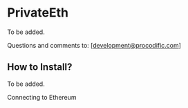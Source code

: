 # PrivateEth

To be added.

Questions and comments to: [development@procodific.com]

How to Install?
--------------
To be added.

Connecting to Ethereum
